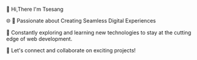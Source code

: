   
  



👋 Hi,There   I'm Tsesang

🌐 🚀 Passionate about Creating Seamless Digital Experiences

🧠 Constantly exploring and learning new technologies to stay at the cutting edge of web development.

🔗 Let's connect and collaborate on exciting projects!

  
<!--
**tsesang/tsesang** is a ✨ _special_ ✨ repository because its `README.md` (this file) appears on your GitHub profile.

Here are some ideas to get you started:

- 🔭 I’m currently working on ...
- 🌱 I’m currently learning ...
- 👯 I’m looking to collaborate on ...
- 🤔 I’m looking for help with ...
- 💬 Ask me about ...
- 📫 How to reach me: ...
- 😄 Pronouns: ...
- ⚡ Fun fact: ...
-->
